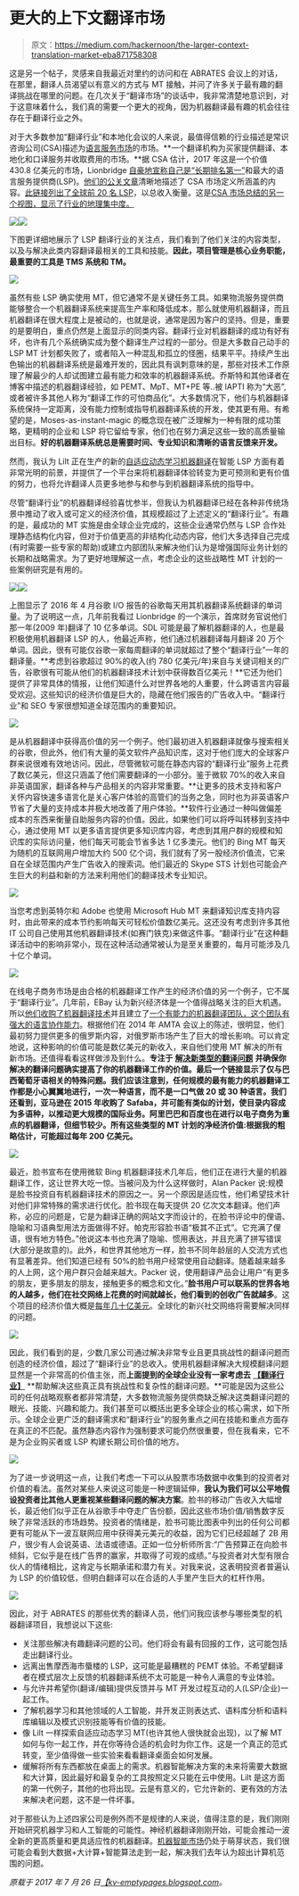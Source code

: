 # 更大的上下文翻译市场

> 原文：<https://medium.com/hackernoon/the-larger-context-translation-market-eba871758308>

这是另一个帖子，灵感来自我最近对里约的访问和在 ABRATES 会议上的对话，在那里，翻译人员渴望以有意义的方式与 MT 接触，并问了许多关于最有趣的翻译挑战在哪里的问题。在几次关于“翻译市场”的谈话中，我非常清楚地意识到，对于这意味着什么，我们真的需要一个更大的视角，因为机器翻译最有趣的机会往往存在于翻译行业之外。

对于大多数参加“翻译行业”和本地化会议的人来说，最值得信赖的行业描述是常识咨询公司(CSA)描述为[语言服务市场](http://www.commonsenseadvisory.com/AbstractView.aspx?ArticleID=26590)的市场。**一个翻译机构为买家提供翻译、本地化和口译服务并收取费用的市场。**据 CSA 估计，2017 年这是一个价值 430.8 亿美元的市场，Lionbridge [自豪地宣称自己是“长期排名第一”](http://content.lionbridge.com/lionbridge-named-top-ranked-language-service-provider-2015/)和最大的语言服务提供商(LSP)。[他们的公关文章](http://content.lionbridge.com/lionbridge-named-top-ranked-language-service-provider-2015/)清晰地描述了 CSA 市场定义所涵盖的内容。[此链接列出了全球前 20 名 LSP](https://www.gala-global.org/industry/industry-facts-and-data)，以总收入衡量。这是[CSA 市场总结的另一个视图，显示了行业的地理集中度。](https://www.lingoking.com/en/about-us/press/the-international-language-services-market/)

![](img/e5d29de8993d2734d98f5c177ba1e787.png)![](img/aaeba00e0710743c2723f001b6b220dc.png)

下图更详细地展示了 LSP 翻译行业的关注点，我们看到了他们关注的内容类型，以及与解决此类内容翻译最相关的工具和技能。**因此，项目管理是核心业务职能，最重要的工具是 TMS 系统和 TM。**

![](img/b232422c6f798743538a1c3118f80813.png)

虽然有些 LSP 确实使用 MT，但它通常不是关键任务工具。如果物流服务提供商能够整合一个机器翻译系统来提高生产率和降低成本，那么就使用机器翻译，而且机器翻译在很大程度上是被动的，也就是说，通常是因为客户的坚持。但是，重要的是要明白，重点仍然是上面显示的同类内容。翻译行业对机器翻译的成功有好有坏，也许有几个系统确实成为整个翻译生产过程的一部分。但是大多数自己动手的 LSP MT 计划都失败了，或者陷入一种混乱和孤立的怪圈，结果平平。持续产生出色输出的机器翻译系统是最难开发的，因此具有讽刺意味的是，那些对技术工作原理了解最少的人却试图建立最有能力和效率的机器翻译系统。乔斯特和其他译者在博客中描述的机器翻译经验，如 PEMT、MpT、MT+PE 等..被 IAPTI 称为“大恶”,或者被许多其他人称为“翻译工作的可怕商品化”。大多数情况下，他们与机器翻译系统保持一定距离，没有能力控制或指导机器翻译系统的开发，使其更有用。有希望的是，Moses-as-instant-magic 的概念现在被广泛理解为一种有限的成功策略，更精明的企业和 LSP 将它留给专家，他们也在努力满足这些一致的高质量输出目标。**好的机器翻译系统总是需要时间、专业知识和清晰的语言反馈来开发。**

然而，我认为 Lilt 正在生产的新的[自适应动态学习机器翻译](https://e2f.com/case-study-lilt-travel-portal/)在智能 LSP 方面有着非常光明的前景，并提供了一个平台来将机器翻译体验转变为更可预测和更有价值的努力，也将允许翻译人员更多地参与和参与到机器翻译系统的指导中。

尽管“翻译行业”的机器翻译经验喜忧参半，但我认为机器翻译已经在各种非传统场景中推动了收入或可定义的经济价值，其规模超过了上述定义的“翻译行业”。有趣的是，最成功的 MT 实施是由全球企业完成的，这些企业通常仍然与 LSP 合作处理静态结构化内容，但对于价值更高的非结构化动态内容，他们大多选择自己完成(有时需要一些专家的帮助)或建立内部团队来解决他们认为是增强国际业务计划的长期和战略需求。为了更好地理解这一点，考虑企业的这些战略性 MT 计划的一些案例研究是有用的。

![](img/a5835344b12cd71decab2163c9b8baef.png)![](img/bf2dc2eb0cd647566a57c17092629973.png)

上图显示了 2016 年 4 月谷歌 I/O 报告的谷歌每天用其机器翻译系统翻译的单词量。为了说明这一点，几年前我看过 Lionbridge 的一个演示，首席财务官说他们那一年(2009 年)翻译了 10 亿多单词。SDL 可能是最了解机器翻译的人，也是最积极使用机器翻译 LSP 的人，他最近声称，他们通过机器翻译每月翻译 20 万个单词。因此，很有可能仅谷歌一家每周翻译的单词就超过了整个“翻译行业”一年的翻译量。**考虑到谷歌超过 90%的收入(约 780 亿美元/年)来自与关键词相关的广告，谷歌很有可能从他们的机器翻译技术计划中获得数百亿美元！**它还为他们提供了非常具体的情报，让他们知道什么对世界各地的人重要，什么跨语言内容最受欢迎。这些知识的经济价值是巨大的，隐藏在他们报告的广告收入中。“翻译行业”和 SEO 专家很想知道全球范围内的重要知识。

![](img/a5813ca42563f16b5f96ac05c23700dc.png)

是从机器翻译中获得高价值的另一个例子。他们最初进入机器翻译就像与搜索相关的谷歌，但此外，他们有大量的英文软件产品知识库，这对于他们庞大的全球客户群来说很难有效地访问。因此，尽管微软可能在静态内容的“翻译行业”服务上花费了数亿美元，但这只涵盖了他们需要翻译的一小部分。鉴于微软 70%的收入来自非英语国家，翻译各种与产品相关的内容非常重要。**让更多的技术支持和客户关怀内容快速多语言化是关心客户体验的高管们的当务之急，同时也为非英语客户节省了大量的支持成本并极大地改善了用户体验。**软件行业通过一种叫做偏差成本的东西来衡量自助服务内容的价值。因此，如果他们可以将呼叫转移到支持中心，通过使用 MT 以更多语言提供更多知识库内容，考虑到其用户群的规模和知识库的实际访问量，他们每天可能会节省多达 1 亿多澳元。他们的 Bing MT 每天为随机的互联网用户增加大约 500 亿个词，我们就有了另一股经济价值流，它来自在全球范围内产生广告收入的搜索词。他们最近的 Skype STS 计划也可能会产生巨大的利益和新的方法来利用他们的翻译技术专业知识。

![](img/9a12fbd49bc6c489c60b50c0d0259987.png)

当您考虑到英特尔和 Adobe 也使用 Microsoft Hub MT 来翻译知识库支持内容时，由此带来的成本节约影响每天可轻松价值数亿美元。这还没有考虑到许多其他 IT 公司自己使用其他机器翻译技术(如赛门铁克)来做这件事。“翻译行业”在这种翻译活动中的影响非常小，现在这种活动通常被认为是至关重要的，每月可能涉及几十亿个单词。

![](img/4b455143094e2a99f8ea0c195479dda6.png)

在线电子商务市场是由合格的机器翻译工作产生的经济价值的另一个例子，它不属于“翻译行业”。几年前，EBay 认为新兴经济体是一个值得战略关注的巨大机遇。所以[他们收购了机器翻译技术](https://techcrunch.com/2014/06/13/ebay-acquires-machine-translation-capabilities-from-apptek-to-help-expand-international-sales/)并且建立了[一个有能力的机器翻译团队，这个团队有强大的语言协作能力](http://www.slideshare.net/TAUS/taus-machine-translation-showcase-machine-translation-at-ebay-2014)。根据他们在 2014 年 AMTA 会议上的陈述，很明显，他们最初努力提供更多的俄罗斯内容，对俄罗斯市场产生了巨大的增长影响。可以肯定地说，这种影响的价值可能是数亿美元的新收入，来自他们使用 MT 解决的所有新市场。还值得看看这样做涉及到什么。**专注于** [**解决新类型的翻译问题**](http://www.mt-archive.info/10/AMTA-2014-Picinini.pdf) **并确保你解决的翻译问题确实提高了你的机器翻译工作的价值。最后一个链接显示了仅与巴西葡萄牙语相关的特殊问题。我们应该注意到，任何规模的最有能力的机器翻译工作都是小心翼翼地进行，一次一种语言，而不是一口气做 20 或 30 种语言。我们还看到，亚马逊在 2015 年收购了 Safaba，并可能有类似的计划，使目录内容成为多语种，以推动更大规模的国际业务。阿里巴巴和百度也在进行以电子商务为重点的机器翻译，但细节较少。所有这些类型的 MT 计划的净经济价值:根据我的粗略估计，可能超过每年 200 亿美元。**

![](img/f4b049827d78b0fd94a8c011183c0f2c.png)

最近，脸书宣布在使用微软 Bing 机器翻译技术几年后，他们正在进行大量的机器翻译工作，这让世界大吃一惊。当被问及为什么这样做时，Alan Packer 说:规模是脸书投资自有机器翻译技术的原因之一。另一个原因是适应性，他们希望技术针对他们非常特殊的需求进行优化。脸书现在每天提供 20 亿次文本翻译。他们声称，必应的问题是，它是为翻译正确的网站文字而设计的，在脸书评论中的俚语、隐喻和习语典型用法方面做得不好。帕克形容脸书语“极其不正式”。它充满了俚语，很有地方特色。”他说这本书也充满了隐喻、惯用表达，并且充满了拼写错误(大部分是故意的)。此外，和世界其他地方一样，脸书不同年龄层的人交流方式也有显著差异。他们知道已经有 50%的脸书用户经常使用自动翻译。随着越来越多的人上网，这个用户群只会越来越大。Packer 说，使用翻译产品会让用户“有更多的朋友，更多朋友的朋友，接触更多的概念和文化。”**脸书用户可以联系的世界各地的人越多，他们在社交网络上花费的时间就越长，他们看到的创收广告就越多**。这个项目的经济价值大概是[每年几十亿美元](http://www.wsj.com/articles/facebook-revenue-soars-on-ad-growth-1461787856)。全球化的新兴社交网络将需要解决同样的问题。

![](img/9db2f629882b50b12427ad0a643eef6f.png)

因此，我们看到的是，少数几家公司通过解决非常专业且更具挑战性的翻译问题而创造的经济价值，超过了“翻译行业”的总收入。使用机器翻译解决大规模翻译问题显然是一个非常高的价值主张，而**上面提到的全球企业没有一家考虑去** [**【翻译行业】**](https://www.gala-global.org/industry/industry-facts-and-data) **帮助解决这些真正具有挑战性和复杂性的翻译问题。**可能是因为这些公司的任何战略观察者都非常清楚，大多数物流服务提供商缺乏解决这类翻译问题的眼光、技能、兴趣和能力。我们甚至可以概括出更多全球企业的核心需求，如下所示。全球企业更广泛的翻译需求和“翻译行业”的服务重点之间在技能和重点方面存在真正的不匹配。虽然静态内容作为强制要求可能仍然很重要，但在我看来，它不是为企业购买者或 LSP 构建长期公司价值的地方。

![](img/966e167356904d579c99e62db7534fa6.png)

为了进一步说明这一点，让我们考虑一下可以从股票市场数据中收集到的投资者对价值的看法。虽然对某些人来说这可能是一种逻辑延伸，**我认为我们可以公平地假设投资者比其他人更重视某些翻译问题的解决方案**。脸书的移动广告收入大幅增长，最近他们似乎正在从谷歌手中夺走广告份额，因此这些市场价值/销售数字反映了非常活跃的市场趋势。投资者的情绪是，脸书可能比图表中列出的任何公司都更有可能从下一波互联网应用中获得美元美元的收益，因为它们已经超越了 2B 用户，很少有人会说英语、法语或德语。正如一位分析师所言:“广告预算正在向脸书倾斜，它似乎是在线广告界的赢家，并取得了可观的成绩。”与投资者对大型有限合伙人的情绪相比，这肯定与长期承诺和潜力有关。对我来说，这表明投资者普遍认为 LSP 的价值较低，但明白翻译可以在合适的人手里产生巨大的杠杆作用。

![](img/d79d8a75de93c571768c4d81239f6811.png)

因此，对于 ABRATES 的那些优秀的翻译人员，他们问我应该参与哪些类型的机器翻译项目，我想说以下这些:

*   关注那些解决有趣翻译问题的公司。他们将会有最有回报的工作，这可能包括走出翻译行业。
*   远离出售摩西海市蜃楼的 LSP，这可能是最糟糕的 PEMT 体验。不希望翻译者在模式层次上反馈的机器翻译系统不太可能是一种令人满意的专业体验。
*   与允许并希望你(翻译/编辑)提供反馈并与 MT 开发过程互动的人(LSP/企业)一起工作。
*   了解机器学习和其他领域的人工智能，并开发正则表达式、语料库分析和语料库编辑以及模式识别技能等有价值的技能。
*   像 Lilt 一样探索自适应动态学习 MT(也许其他人很快就会出现)，以了解 MT 如何与你一起工作，并在你等待合适的机会时为你工作。这是一个真正的范式转变，至少值得做一些实验来看看翻译桌面会如何发展。
*   缓解将所有东西都放在桌面上的需求。机器智能解决方案的未来将需要大数据和大计算，因此最好和最复杂的工具按照定义只能在云中使用。Lilt 是这方面的第一代例子，其他的也将出现。云是有意义的，它允许新的、更有效的方法来解决老问题，这不是一件坏事。

对于那些认为上述四家公司是例外而不是规律的人来说，值得注意的是，我们刚刚开始研究机器学习和人工智能的可能性。神经机器翻译刚刚开始，可能会推动一波全新的更高质量和更具适应性的机器翻译。[机器智能市场](https://www.oreilly.com/ideas/the-current-state-of-machine-intelligence-2-0)仍处于萌芽状态，我们很可能会看到大数据+大计算+智能算法走到一起，解决我们去年认为超出计算机范围的问题。

*原载于 2017 年 7 月 26 日*[*【kv-emptypages.blogspot.com*](https://kv-emptypages.blogspot.com/2016/06/the-larger-context-translation-market.html)*。*